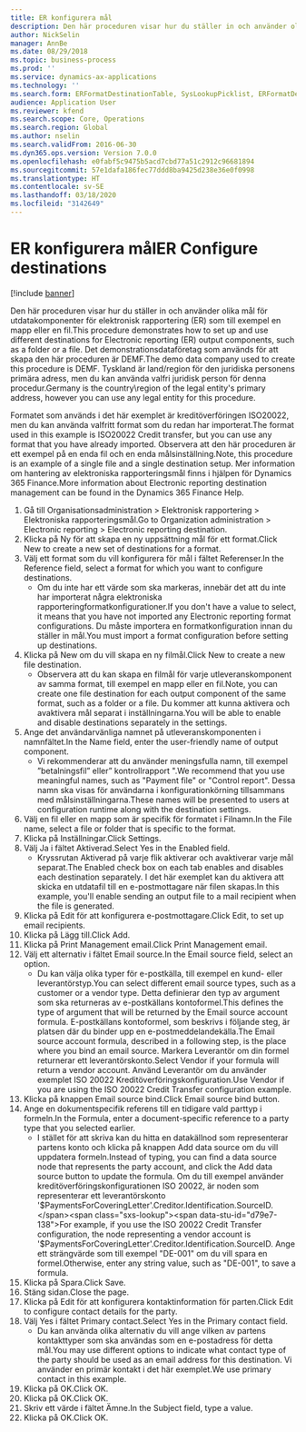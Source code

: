 ```yaml
---
title: ER konfigurera mål
description: Den här proceduren visar hur du ställer in och använder olika mål för utdatakomponenter för elektronisk rapportering (ER) som till exempel en mapp eller en fil.
author: NickSelin
manager: AnnBe
ms.date: 08/29/2018
ms.topic: business-process
ms.prod: ''
ms.service: dynamics-ax-applications
ms.technology: ''
ms.search.form: ERFormatDestinationTable, SysLookupPicklist, ERFormatDestinationSettings, ERFormatDestinationEmailSettings, ERExpressionDesignerFormula, SRSPrintDestinationTokens
audience: Application User
ms.reviewer: kfend
ms.search.scope: Core, Operations
ms.search.region: Global
ms.author: nselin
ms.search.validFrom: 2016-06-30
ms.dyn365.ops.version: Version 7.0.0
ms.openlocfilehash: e0fabf5c9475b5acd7cbd77a51c2912c96681894
ms.sourcegitcommit: 57e1dafa186fec77ddd8ba9425d238e36e0f0998
ms.translationtype: HT
ms.contentlocale: sv-SE
ms.lasthandoff: 03/18/2020
ms.locfileid: "3142649"
---
```

# <a name="er-configure-destinations"></a><span data-ttu-id="d79e7-103">ER konfigurera mål</span><span class="sxs-lookup"><span data-stu-id="d79e7-103">ER Configure destinations</span></span>

[!include [banner](../../includes/banner.md)]

<span data-ttu-id="d79e7-104">Den här proceduren visar hur du ställer in och använder olika mål för utdatakomponenter för elektronisk rapportering (ER) som till exempel en mapp eller en fil.</span><span class="sxs-lookup"><span data-stu-id="d79e7-104">This procedure demonstrates how to set up and use different destinations for Electronic reporting (ER) output components, such as a folder or a file.</span></span> <span data-ttu-id="d79e7-105">Det demonstrationsdataföretag som används för att skapa den här proceduren är DEMF.</span><span class="sxs-lookup"><span data-stu-id="d79e7-105">The demo data company used to create this procedure is DEMF.</span></span> <span data-ttu-id="d79e7-106">Tyskland är land/region för den juridiska personens primära adress, men du kan använda valfri juridisk person för denna procedur.</span><span class="sxs-lookup"><span data-stu-id="d79e7-106">Germany is the country\region of the legal entity's primary address, however you can use any legal entity for this procedure.</span></span> 

<span data-ttu-id="d79e7-107">Formatet som används i det här exemplet är kreditöverföringen ISO20022, men du kan använda valfritt format som du redan har importerat.</span><span class="sxs-lookup"><span data-stu-id="d79e7-107">The format used in this example is ISO20022 Credit transfer, but you can use any format that you have already imported.</span></span> <span data-ttu-id="d79e7-108">Observera att den här proceduren är ett exempel på en enda fil och en enda målsinställning.</span><span class="sxs-lookup"><span data-stu-id="d79e7-108">Note, this procedure is an example of a single file and a single destination setup.</span></span> <span data-ttu-id="d79e7-109">Mer information om hantering av elektroniska rapporteringsmål finns i hjälpen för Dynamics 365 Finance.</span><span class="sxs-lookup"><span data-stu-id="d79e7-109">More information about Electronic reporting destination management can be found in the Dynamics 365 Finance Help.</span></span>

1. <span data-ttu-id="d79e7-110">Gå till Organisationsadministration > Elektronisk rapportering > Elektroniska rapporteringsmål.</span><span class="sxs-lookup"><span data-stu-id="d79e7-110">Go to Organization administration > Electronic reporting > Electronic reporting destination.</span></span>
2. <span data-ttu-id="d79e7-111">Klicka på Ny för att skapa en ny uppsättning mål för ett format.</span><span class="sxs-lookup"><span data-stu-id="d79e7-111">Click New to create a new set of destinations for a format.</span></span>
3. <span data-ttu-id="d79e7-112">Välj ett format som du vill konfigurera för mål i fältet Referenser.</span><span class="sxs-lookup"><span data-stu-id="d79e7-112">In the Reference field, select a format for which you want to configure destinations.</span></span>
    * <span data-ttu-id="d79e7-113">Om du inte har ett värde som ska markeras, innebär det att du inte har importerat några elektroniska rapporteringformatkonfigurationer.</span><span class="sxs-lookup"><span data-stu-id="d79e7-113">If you don't have a value to select, it means that you have not imported any Electronic reporting format configurations.</span></span> <span data-ttu-id="d79e7-114">Du måste importera en formatkonfiguration innan du ställer in mål.</span><span class="sxs-lookup"><span data-stu-id="d79e7-114">You must import a format configuration before setting up destinations.</span></span>  
4. <span data-ttu-id="d79e7-115">Klicka på New om du vill skapa en ny filmål.</span><span class="sxs-lookup"><span data-stu-id="d79e7-115">Click New to create a new file destination.</span></span>
    * <span data-ttu-id="d79e7-116">Observera att du kan skapa en filmål för varje utleveranskomponent av samma format, till exempel en mapp eller en fil.</span><span class="sxs-lookup"><span data-stu-id="d79e7-116">Note, you can create one file destination for each output component of the same format, such as a folder or a file.</span></span> <span data-ttu-id="d79e7-117">Du kommer att kunna aktivera och avaktivera mål separat i inställningarna.</span><span class="sxs-lookup"><span data-stu-id="d79e7-117">You will be able to enable and disable destinations separately in the settings.</span></span>  
5. <span data-ttu-id="d79e7-118">Ange det användarvänliga namnet på utleveranskomponenten i namnfältet.</span><span class="sxs-lookup"><span data-stu-id="d79e7-118">In the Name field, enter the user-friendly name of output component.</span></span>
    * <span data-ttu-id="d79e7-119">Vi rekommenderar att du använder meningsfulla namn, till exempel ”betalningsfil” eller” kontrollrapport ".</span><span class="sxs-lookup"><span data-stu-id="d79e7-119">We recommend that you use meaningful names, such as "Payment file" or "Control report".</span></span> <span data-ttu-id="d79e7-120">Dessa namn ska visas för användarna i konfigurationkörning tillsammans med målsinställningarna.</span><span class="sxs-lookup"><span data-stu-id="d79e7-120">These names will be presented to users at configuration runtime along with the destination settings.</span></span>  
6. <span data-ttu-id="d79e7-121">Välj en fil eller en mapp som är specifik för formatet i Filnamn.</span><span class="sxs-lookup"><span data-stu-id="d79e7-121">In the File name, select a file or folder that is specific to the format.</span></span>
7. <span data-ttu-id="d79e7-122">Klicka på Inställningar.</span><span class="sxs-lookup"><span data-stu-id="d79e7-122">Click Settings.</span></span>
8. <span data-ttu-id="d79e7-123">Välj Ja i fältet Aktiverad.</span><span class="sxs-lookup"><span data-stu-id="d79e7-123">Select Yes in the Enabled field.</span></span>
    * <span data-ttu-id="d79e7-124">Kryssrutan Aktiverad på varje flik aktiverar och avaktiverar varje mål separat.</span><span class="sxs-lookup"><span data-stu-id="d79e7-124">The Enabled check box on each tab enables and disables each destination separately.</span></span> <span data-ttu-id="d79e7-125">I det här exemplet kan du aktivera att skicka en utdatafil till en e-postmottagare när filen skapas.</span><span class="sxs-lookup"><span data-stu-id="d79e7-125">In this example, you'll enable sending an output file to a mail recipient when the file is generated.</span></span>  
9. <span data-ttu-id="d79e7-126">Klicka på Edit för att konfigurera e-postmottagare.</span><span class="sxs-lookup"><span data-stu-id="d79e7-126">Click Edit, to set up email recipients.</span></span>
10. <span data-ttu-id="d79e7-127">Klicka på Lägg till.</span><span class="sxs-lookup"><span data-stu-id="d79e7-127">Click Add.</span></span>
11. <span data-ttu-id="d79e7-128">Klicka på Print Management email.</span><span class="sxs-lookup"><span data-stu-id="d79e7-128">Click Print Management email.</span></span>
12. <span data-ttu-id="d79e7-129">Välj ett alternativ i fältet Email source.</span><span class="sxs-lookup"><span data-stu-id="d79e7-129">In the Email source  field, select an option.</span></span>
    * <span data-ttu-id="d79e7-130">Du kan välja olika typer för e-postkälla, till exempel en kund- eller leverantörstyp.</span><span class="sxs-lookup"><span data-stu-id="d79e7-130">You can select different email source types, such as a customer or a vendor type.</span></span> <span data-ttu-id="d79e7-131">Detta definierar den typ av argument som ska returneras av e-postkällans kontoformel.</span><span class="sxs-lookup"><span data-stu-id="d79e7-131">This defines the type of argument that will be returned by the Email source account formula.</span></span> <span data-ttu-id="d79e7-132">E-postkällans kontoformel, som beskrivs i följande steg, är platsen där du binder upp en e-postmeddelandekälla.</span><span class="sxs-lookup"><span data-stu-id="d79e7-132">The Email source account formula, described in a following step, is the place where you bind an email source.</span></span> <span data-ttu-id="d79e7-133">Markera Leverantör om din formel returnerar ett leverantörskonto.</span><span class="sxs-lookup"><span data-stu-id="d79e7-133">Select Vendor if your formula will return a vendor account.</span></span> <span data-ttu-id="d79e7-134">Använd Leverantör om du använder exemplet ISO 20022 Kreditöverföringskonfiguration.</span><span class="sxs-lookup"><span data-stu-id="d79e7-134">Use Vendor if you are using the ISO 20022 Credit Transfer configuration example.</span></span>  
13. <span data-ttu-id="d79e7-135">Klicka på knappen Email source bind.</span><span class="sxs-lookup"><span data-stu-id="d79e7-135">Click Email source bind button.</span></span>
14. <span data-ttu-id="d79e7-136">Ange en dokumentspecifik referens till en tidigare vald parttyp i formeln.</span><span class="sxs-lookup"><span data-stu-id="d79e7-136">In the Formula, enter a document-specific reference to a party type that you selected earlier.</span></span>
    * <span data-ttu-id="d79e7-137">I stället för att skriva kan du hitta en datakällnod som representerar partens konto och klicka på knappen Add data source om du vill uppdatera formeln.</span><span class="sxs-lookup"><span data-stu-id="d79e7-137">Instead of typing, you can find a data source node that represents the party account, and click the Add data source button to update the formula.</span></span> <span data-ttu-id="d79e7-138">Om du till exempel använder kreditöverföringskonfigurationen ISO 20022, är noden som representerar ett leverantörskonto '$PaymentsForCoveringLetter'.Creditor.Identification.SourceID.</span><span class="sxs-lookup"><span data-stu-id="d79e7-138">For example, if you use the ISO 20022 Credit Transfer configuration, the node representing a vendor account is '$PaymentsForCoveringLetter'.Creditor.Identification.SourceID.</span></span> <span data-ttu-id="d79e7-139">Ange ett strängvärde som till exempel "DE-001" om du vill spara en formel.</span><span class="sxs-lookup"><span data-stu-id="d79e7-139">Otherwise, enter any string value, such as "DE-001", to save a formula.</span></span>  
15. <span data-ttu-id="d79e7-140">Klicka på Spara.</span><span class="sxs-lookup"><span data-stu-id="d79e7-140">Click Save.</span></span>
16. <span data-ttu-id="d79e7-141">Stäng sidan.</span><span class="sxs-lookup"><span data-stu-id="d79e7-141">Close the page.</span></span>
17. <span data-ttu-id="d79e7-142">Klicka på Edit för att konfigurera kontaktinformation för parten.</span><span class="sxs-lookup"><span data-stu-id="d79e7-142">Click Edit to configure contact details for the party.</span></span>
18. <span data-ttu-id="d79e7-143">Välj Yes i fältet Primary contact.</span><span class="sxs-lookup"><span data-stu-id="d79e7-143">Select Yes in the Primary contact field.</span></span>
    * <span data-ttu-id="d79e7-144">Du kan använda olika alternativ du vill ange vilken av partens kontakttyper som ska användas som en e-postadress för detta mål.</span><span class="sxs-lookup"><span data-stu-id="d79e7-144">You may use different options to indicate what contact type of the party should be used as an email address for this destination.</span></span> <span data-ttu-id="d79e7-145">Vi använder en primär kontakt i det här exemplet.</span><span class="sxs-lookup"><span data-stu-id="d79e7-145">We use primary contact in this example.</span></span>  
19. <span data-ttu-id="d79e7-146">Klicka på OK.</span><span class="sxs-lookup"><span data-stu-id="d79e7-146">Click OK.</span></span>
20. <span data-ttu-id="d79e7-147">Klicka på OK.</span><span class="sxs-lookup"><span data-stu-id="d79e7-147">Click OK.</span></span>
21. <span data-ttu-id="d79e7-148">Skriv ett värde i fältet Ämne.</span><span class="sxs-lookup"><span data-stu-id="d79e7-148">In the Subject field, type a value.</span></span>
22. <span data-ttu-id="d79e7-149">Klicka på OK.</span><span class="sxs-lookup"><span data-stu-id="d79e7-149">Click OK.</span></span>

